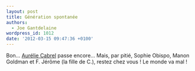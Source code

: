 ```yaml
---
layout: post
title: Génération spontanée
authors:
  - Joe Gantdelaine
wordpress_id: 1012
date: '2012-03-15 09:47:36 +0100'
---
```

Bon… [Aurélie Cabrel](http://www.youtube.com/watch?v=RqdyuKRkUl8) passe encore… Mais, par pitié, Sophie Obispo, Manon Goldman et F. Jérôme (la fille de C.), restez chez vous ! Le monde va mal !

